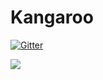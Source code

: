 # Kangaroo
[![Gitter](https://badges.gitter.im/KangarooApp/community.svg)](https://gitter.im/KangarooApp/community?utm_source=badge&utm_medium=badge&utm_campaign=pr-badge)

![](https://github.com/Jamaxack/Kangaroo/workflows/.NET%20Core/badge.svg)
